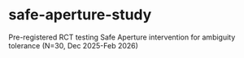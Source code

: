 # safe-aperture-study
Pre-registered RCT testing Safe Aperture intervention     for ambiguity tolerance (N=30, Dec 2025-Feb 2026)
